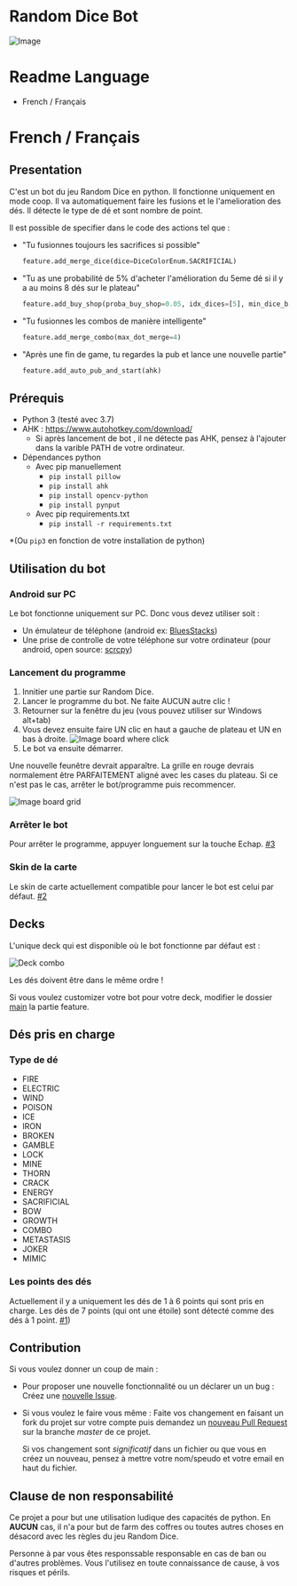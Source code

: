 [comment]: <> (#################################################################################)
[comment]: <> (# THE SOFTWARE IS PROVIDED "AS IS", WITHOUT WARRANTY OF ANY KIND, EXPRESS OR    #)
[comment]: <> (# IMPLIED, INCLUDING BUT NOT LIMITED TO THE WARRANTIES OF MERCHANTABILITY,      #)
[comment]: <> (# FITNESS FOR A PARTICULAR PURPOSE AND NONINFRINGEMENT. IN NO EVENT SHALL THE   #)
[comment]: <> (# AUTHORS OR COPYRIGHT HOLDERS BE LIABLE FOR ANY CLAIM, DAMAGES OR OTHER        #)
[comment]: <> (# LIABILITY, WHETHER IN AN ACTION OF CONTRACT, TORT OR OTHERWISE, ARISING FROM, #)
[comment]: <> (# OUT OF OR IN CONNECTION WITH THE SOFTWARE OR THE USE OR OTHER DEALINGS IN THE #)
[comment]: <> (# SOFTWARE.                                                                     #)
[comment]: <> (#################################################################################)
[comment]: <> (# Contributors :)
[comment]: <> (# Copyright \(c\) 2020 slavi010 pro@slavi.dev)

# Random Dice Bot
![Image](https://slavi.dev/nextcloud/index.php/s/ERAojSXKLewXn3f/preview)

# Readme Language 
 - French / Français

# French / Français
## Presentation
C'est un bot du jeu Random Dice en python.
Il fonctionne uniquement en mode coop.
Il va automatiquement faire les fusions et le l'amelioration des dés.
Il détecte le type de dé et sont nombre de point.

Il est possible de specifier dans le code des actions tel que :
* "Tu fusionnes toujours les sacrifices si possible"
    ```python
    feature.add_merge_dice(dice=DiceColorEnum.SACRIFICIAL)
    ```
* "Tu as une probabilité de 5% d'acheter l'amélioration du 5eme dé si il y a au moins 8 dés sur le plateau"
    ```python
    feature.add_buy_shop(proba_buy_shop=0.05, idx_dices=[5], min_dice_board=8)
    ```
* "Tu fusionnes les combos de manière intelligente"
    ```python
    feature.add_merge_combo(max_dot_merge=4)
    ```
* "Après une fin de game, tu regardes la pub et lance une nouvelle partie"
    ```python
    feature.add_auto_pub_and_start(ahk)
    ```

## Prérequis
* Python 3 (testé avec 3.7)
* AHK : https://www.autohotkey.com/download/
    * Si après lancement de bot , il ne détecte pas AHK, pensez à l'ajouter dans la varible PATH de votre ordinateur.
* Dépendances python
    * Avec pip manuellement
        * ```pip install pillow```
        * ```pip install ahk```
        * ```pip install opencv-python```
        * ```pip install pynput```
    * Avec pip requirements.txt
        * ```pip install -r requirements.txt```

*(Ou ```pip3``` en fonction de votre installation de python)

## Utilisation du bot
### Android sur PC
Le bot fonctionne uniquement sur PC.
Donc vous devez utiliser soit :
* Un émulateur de téléphone (android ex: [BluesStacks](https://www.bluestacks.com/))
* Une prise de controlle de votre téléphone sur votre ordinateur 
    (pour android, open source: [scrcpy](https://github.com/Genymobile/scrcpy))
    
### Lancement du programme
1. Innitier une partie sur Random Dice.
2. Lancer le programme du bot. Ne faite AUCUN autre clic !
3. Retourner sur la fenêtre du jeu (vous pouvez utiliser sur Windows alt+tab)
4. Vous devez ensuite faire UN clic en haut a gauche de plateau et UN en bas à droite.
![Image board where click](https://slavi.dev/nextcloud/index.php/s/zjZG52Y83S2awrY/preview)
5. Le bot va ensuite démarrer.

Une nouvelle feunêtre devrait apparaître.
La grille en rouge devrais normalement être PARFAITEMENT aligné avec les cases du plateau.
Si ce n'est pas le cas, arrêter le bot/programme puis recommencer.

![Image board grid](https://slavi.dev/nextcloud/index.php/s/6GQXDiFcoZq6kCJ/preview)

### Arrêter le bot
Pour arrêter le programme, appuyer longuement sur la touche Echap.
[#3](https://github.com/slavi010/random_dice_bot/issues/3)

### Skin de la carte
Le skin de carte actuellement compatible pour lancer le bot est celui par défaut.
[#2](https://github.com/slavi010/random_dice_bot/issues/2)

## Decks
L'unique deck qui est disponible où le bot fonctionne par défaut est :

![Deck combo](https://slavi.dev/nextcloud/index.php/s/WxQr4mi96qkGA43/preview)

Les dés doivent être dans le même ordre !

Si vous voulez customizer votre bot pour votre deck, 
modifier le dossier [main](https://github.com/slavi010/random_dice_bot/blob/master/src/main.py)
la partie feature. 

## Dés pris en charge
### Type de dé
* FIRE
* ELECTRIC
* WIND
* POISON
* ICE
* IRON
* BROKEN
* GAMBLE
* LOCK
* MINE
* THORN
* CRACK
* ENERGY
* SACRIFICIAL
* BOW
* GROWTH
* COMBO
* METASTASIS
* JOKER
* MIMIC

### Les points des dés
Actuellement il y a uniquement les dés de 1 à 6 points qui sont pris en charge.
Les dés de 7 points (qui ont une étoile) sont détecté comme des dés à 1 point.
[#1](https://github.com/slavi010/random_dice_bot/issues/1#issue-626545664))

## Contribution
Si vous voulez donner un coup de main :

* Pour proposer une nouvelle fonctionnalité ou un déclarer un un bug :
Créez une [nouvelle Issue](https://github.com/slavi010/random_dice_bot/issues/new/choose).
* Si vous voulez le faire vous même :
    Faite vos changement en faisant un fork du projet sur votre compte puis demandez un [nouveau 
    Pull Request](https://github.com/slavi010/random_dice_bot/compare) sur la branche *master* de ce projet.
    
    Si vos changement sont *significatif* dans un fichier ou que vous en créez un nouveau,
    pensez à mettre votre nom/speudo et votre email en haut du fichier.
    
## Clause de non responsabilité
Ce projet a pour but une utilisation ludique des capacités de python.
En **AUCUN** cas, il n'a pour but de farm des coffres ou toutes autres choses en désacord
avec les règles du jeu Random Dice.

Personne à par vous êtes responssable responsable en cas de ban ou d'autres problèmes. 
Vous l'utilisez en toute connaissance de cause, à vos risques et périls.
